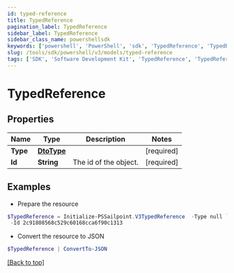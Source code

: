 ```yaml
---
id: typed-reference
title: TypedReference
pagination_label: TypedReference
sidebar_label: TypedReference
sidebar_class_name: powershellsdk
keywords: ['powershell', 'PowerShell', 'sdk', 'TypedReference', 'TypedReference'] 
slug: /tools/sdk/powershell/v3/models/typed-reference
tags: ['SDK', 'Software Development Kit', 'TypedReference', 'TypedReference']
---
```



# TypedReference

## Properties

Name | Type | Description | Notes
------------ | ------------- | ------------- | -------------
**Type** |  [**DtoType**](dto-type) |  | [required]
**Id** |  **String** | The id of the object.  | [required]

## Examples

- Prepare the resource
```powershell
$TypedReference = Initialize-PSSailpoint.V3TypedReference  -Type null `
 -Id 2c91808568c529c60168cca6f90c1313
```

- Convert the resource to JSON
```powershell
$TypedReference | ConvertTo-JSON
```


[[Back to top]](#) 

